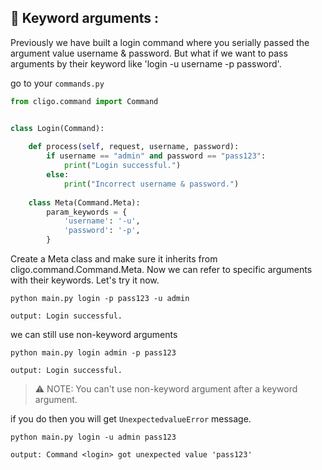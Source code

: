 ## 💫 Keyword arguments :

Previously we have built a login command where you serially 
passed the argument value username & password. But what if we want to pass
arguments by their keyword like 'login -u username -p password'.

go to your `commands.py`
```python
from cligo.command import Command


class Login(Command):
    
    def process(self, request, username, password):
        if username == "admin" and password == "pass123":
            print("Login successful.")
        else:
            print("Incorrect username & password.")
    
    class Meta(Command.Meta):
        param_keywords = {
            'username': '-u',
            'password': '-p',
        }
```
Create a Meta class and make sure it inherits from cligo.command.Command.Meta.
Now we can refer to specific arguments with their keywords. Let's try it now.

```shell
python main.py login -p pass123 -u admin
```

```shell
output: Login successful.
```

we can still use non-keyword arguments

```shell
python main.py login admin -p pass123
```

```shell
output: Login successful.
```

> ⚠ NOTE: You can't use non-keyword argument after a keyword argument.

if you do then you will get `UnexpectedvalueError` message.

```shell
python main.py login -u admin pass123
```

```shell
output: Command <login> got unexpected value 'pass123'
```